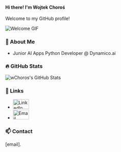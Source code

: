 #### Hi there! I'm Wojtek Choroś

Welcome to my GitHub profile!

![Welcome GIF](https://media1.tenor.com/m/-JMlvM0F--YAAAAd/racoon-blanket.gif)

### 🚀 About Me

- Junior AI Apps Python Developer @ Dynamico.ai


### :fire: GitHub Stats

![wChoros's GitHub Stats](https://github-readme-stats.vercel.app/api?username=wChoros&show_icons=true&theme=radical)

### 🔗 Links

- <a href="https://www.linkedin.com/in/wojciech-choro%C5%9B-234861307/">
  <img src="https://upload.wikimedia.org/wikipedia/commons/c/ca/LinkedIn_logo_initials.png" width="50" height="30" alt="LinkedIn">
  </a>
- <a href="mailto:wojciech.choros@dynamico.ai">
  <img src="https://www.freepnglogos.com/uploads/email-png/email-icon-philippe-the-original-31.png" width="50" height="30" alt="Email">
  </a>


### 📫 Contact

[email].

